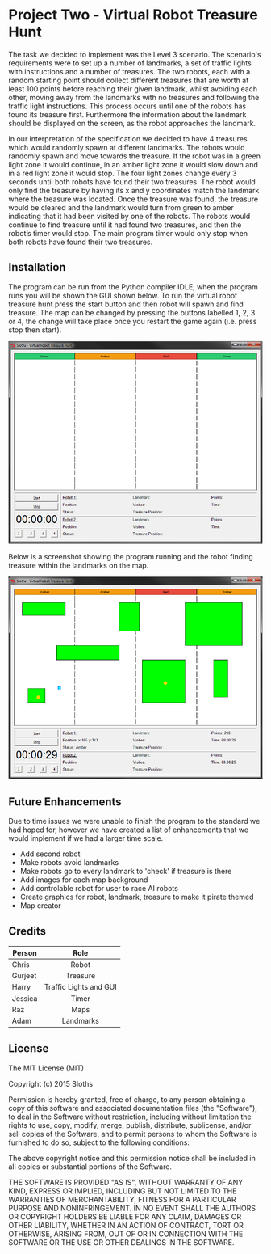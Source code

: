 # Project Two - Virtual Robot Treasure Hunt

The task we decided to implement was the Level 3 scenario. The scenario's requirements were to set up a number of landmarks, a set of traffic lights with instructions and a number of treasures. The two robots, each with a random starting point should collect different treasures that are worth at least 100 points before reaching their given landmark, whilst avoiding each other, moving away from the landmarks with no treasures and following the traffic light instructions. This process occurs until one of the robots has found its treasure first. Furthermore the information about the landmark should be displayed on the screen, as the robot approaches the landmark. 

In our interpretation of the specification we decided to have 4 treasures which would randomly spawn at different landmarks. The robots would randomly spawn and move towards the treasure. If the robot was in a green light zone it would continue, in an amber light zone it would slow down and in a red light zone it would stop. The four light zones change every 3 seconds until both robots have found their two treasures. The robot would only find the treasure by having its x and y coordinates match the landmark where the treasure was located. Once the treasure was found, the treasure would be cleared and the landmark would turn from green to amber indicating that it had been visited by one of the robots. The robots would continue to find treasure until it had found two treasures, and then the robot’s timer would stop. The main program timer would only stop when both robots have found their two treasures.

## Installation
 
The program can be run from the Python compiler IDLE, when the program runs you will be shown the GUI shown below. To run the virtual robot treasure hunt press the start button and then robot will spawn and find treasure. The map can be changed by pressing the buttons labelled 1, 2, 3 or 4, the change will take place once you restart the game again (i.e. press stop then start). 

![Initial Start](https://raw.githubusercontent.com/Sloths/Project-Two/master/assets/initial_start.jpg)

Below is a screenshot showing the program running and the robot finding treasure within the landmarks on the map.

![Running Program](https://raw.githubusercontent.com/Sloths/Project-Two/master/assets/running.jpg)
 
## Future Enhancements
 
Due to time issues we were unable to finish the program to the standard we had hoped for, however we have created a list of enhancements that we would implement if we had a larger time scale.

* Add second robot
* Make robots avoid landmarks
* Make robots go to every landmark to 'check' if treasure is there
* Add images for each map background
* Add controlable robot for user to race AI robots
* Create graphics for robot, landmark, treasure to make it pirate themed
* Map creator
 
## Credits
 
| Person        | Role                   |
| ------------- |:----------------------:|
| Chris         | Robot                  |
| Gurjeet       | Treasure               |
| Harry         | Traffic Lights and GUI |
| Jessica       | Timer                  |
| Raz           | Maps                   |
| Adam          | Landmarks              |


## License
 
The MIT License (MIT)

Copyright (c) 2015 Sloths

Permission is hereby granted, free of charge, to any person obtaining a copy
of this software and associated documentation files (the "Software"), to deal
in the Software without restriction, including without limitation the rights
to use, copy, modify, merge, publish, distribute, sublicense, and/or sell
copies of the Software, and to permit persons to whom the Software is
furnished to do so, subject to the following conditions:

The above copyright notice and this permission notice shall be included in all
copies or substantial portions of the Software.

THE SOFTWARE IS PROVIDED "AS IS", WITHOUT WARRANTY OF ANY KIND, EXPRESS OR
IMPLIED, INCLUDING BUT NOT LIMITED TO THE WARRANTIES OF MERCHANTABILITY,
FITNESS FOR A PARTICULAR PURPOSE AND NONINFRINGEMENT. IN NO EVENT SHALL THE
AUTHORS OR COPYRIGHT HOLDERS BE LIABLE FOR ANY CLAIM, DAMAGES OR OTHER
LIABILITY, WHETHER IN AN ACTION OF CONTRACT, TORT OR OTHERWISE, ARISING FROM,
OUT OF OR IN CONNECTION WITH THE SOFTWARE OR THE USE OR OTHER DEALINGS IN THE
SOFTWARE.
